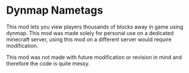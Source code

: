 # Dynmap Nametags
This mod lets you view players thousands of blocks away in game using dynmap. This mod was made solely for personal use
on a dedicated minecraft server, using this mod on a different server would require modification.

This mod was not made with future modification or revision in mind and therefore the code is quite messy.